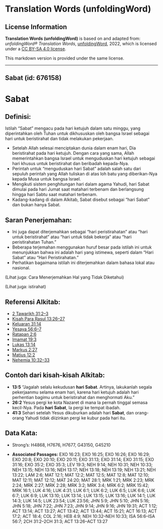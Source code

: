 # Translation Words (unfoldingWord)

## License Information

**Translation Words (unfoldingWord)** is based on and adapted from: _unfoldingWord® Translation Words_, [unfoldingWord](https://unfoldingword.org/utw), 2022, which is licensed under a [CC BY-SA 4.0 license](https://creativecommons.org/licenses/by-sa/4.0/legalcode.en).

This markdown version is provided under the same license.



--------------------------------

## Sabat (id: 676158)

Sabat
=====

Definisi:
---------

Istilah “Sabat” mengacu pada hari ketujuh dalam satu minggu, yang diperintahkan oleh Tuhan untuk dikhususkan oleh bangsa Israel sebagai hari untuk beristirahat dan tidak melakukan pekerjaan.

* Setelah Allah selesai menciptakan dunia dalam enam hari, Dia beristirahat pada hari ketujuh. Dengan cara yang sama, Allah memerintahkan bangsa Israel untuk menguduskan hari ketujuh sebagai hari khusus untuk beristirahat dan beribadah kepada\-Nya.
* Perintah untuk “menguduskan hari Sabat” adalah salah satu dari sepuluh perintah yang Allah tuliskan di atas loh batu yang diberikan\-Nya kepada Musa untuk bangsa Israel.
* Mengikuti sistem penghitungan hari dalam agama Yahudi, hari Sabat dimulai pada hari Jumat saat matahari terbenam dan berlangsung hingga hari Sabtu saat matahari terbenam.
* Kadang\-kadang di dalam Alkitab, Sabat disebut sebagai “hari Sabat” dan bukan hanya Sabat.

Saran Penerjemahan:
-------------------

* Ini juga dapat diterjemahkan sebagai “hari peristirahatan” atau “hari untuk beristirahat” atau “hari untuk tidak bekerja” atau “hari peristirahatan Tuhan.”
* Beberapa terjemahan menggunakan huruf besar pada istilah ini untuk menunjukkan bahwa ini adalah hari yang istimewa, seperti dalam “Hari Sabat” atau “Hari Peristirahatan.”
* Perhatikan bagaimana istilah ini diterjemahkan dalam bahasa lokal atau nasional.

(Lihat juga: Cara Menerjemahkan Hal yang Tidak Diketahui)

(Lihat juga: istirahat)

Referensi Alkitab:
------------------

* [2 Tawarikh 31:2–3](https://ref.ly/2Chr0:0)
* [Kisah Para Rasul 13:26–27](https://ref.ly/Acts0:0)
* [Keluaran 31:14](https://ref.ly/Exod31:14)
* [Yesaya 56:6–7](https://ref.ly/Isa56:6-Isa56:7)
* [Ratapan 2:6](https://ref.ly/Lam2:6)
* [Imamat 19:3](https://ref.ly/Lev19:3)
* [Lukas 13:14](https://ref.ly/Luke13:14)
* [Markus 2:27](https://ref.ly/Mark2:27)
* [Matius 12:2](https://ref.ly/Matt12:2)
* [Nehemia 10:32–33](https://ref.ly/Neh10:32-Neh10:33)

Contoh dari kisah\-kisah Alkitab:
---------------------------------

* **13:5** “Jagalah selalu kekudusan **hari Sabat**. Artinya, lakukanlah segala pekerjaanmu selama enam hari, karena hari ketujuh adalah hari perhentian bagimu untuk beristirahat dan menghormati Aku.”
* **26:2** Yesus pergi ke kota Nazaret di mana Ia pernah tinggal semasa kecil\-Nya. Pada **hari Sabat**, Ia pergi ke tempat ibadah.
* **41:3** Sehari setelah Yesus dikuburkan adalah hari **Sabat**, dan orang\-orang Yahudi tidak diizinkan pergi ke kubur pada hari itu.

Data Kata:
----------

* Strong’s: H4868, H7676, H7677, G43150, G45210

* **Associated Passages:** EXO 16:23; EXO 16:25; EXO 16:26; EXO 16:29; EXO 20:8; EXO 20:10; EXO 20:11; EXO 31:13; EXO 31:14; EXO 31:15; EXO 31:16; EXO 35:2; EXO 35:3; LEV 19:3; NEH 9:14; NEH 10:31; NEH 10:33; NEH 13:15; NEH 13:16; NEH 13:17; NEH 13:18; NEH 13:19; NEH 13:21; NEH 13:22; LAM 2:6; MAT 12:1; MAT 12:2; MAT 12:5; MAT 12:8; MAT 12:10; MAT 12:11; MAT 12:12; MAT 24:20; MAT 28:1; MRK 1:21; MRK 2:23; MRK 2:24; MRK 2:27; MRK 2:28; MRK 3:2; MRK 3:4; MRK 6:2; MRK 15:42; MRK 16:1; LUK 4:16; LUK 4:31; LUK 6:1; LUK 6:2; LUK 6:5; LUK 6:6; LUK 6:7; LUK 6:9; LUK 13:10; LUK 13:14; LUK 13:15; LUK 13:16; LUK 14:1; LUK 14:3; LUK 14:5; LUK 23:54; LUK 23:56; JHN 5:9; JHN 5:10; JHN 5:16; JHN 5:18; JHN 7:22; JHN 7:23; JHN 9:14; JHN 9:16; JHN 19:31; ACT 1:12; ACT 13:14; ACT 13:27; ACT 13:42; ACT 13:44; ACT 15:21; ACT 16:13; ACT 17:2; ACT 18:4; COL 2:16; HEB 4:9; NEH 10:32–NEH 10:33; ISA 56:6–ISA 56:7; 2CH 31:2–2CH 31:3; ACT 13:26–ACT 13:27

